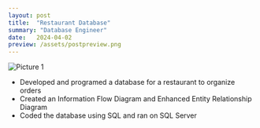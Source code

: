 ```yaml
---
layout: post
title:  "Restaurant Database"
summary: "Database Engineer"
date:   2024-04-02
preview: /assets/postpreview.png
---
```


![Picture 1](/assets/restaurantdatabase.png)

- Developed and programed a database for a restaurant to organize orders
- Created an Information Flow Diagram and Enhanced Entity Relationship Diagram
- Coded the database using SQL and ran on SQL Server
